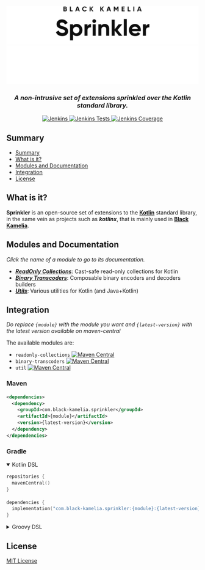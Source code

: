 <div align="center">

![Sprinkler logo](assets/img/Sprinkler_light.svg#gh-light-mode-only)
![Sprinkler logo](assets/img/Sprinkler_dark.svg#gh-dark-mode-only)

<h3><i>A non-intrusive set of extensions sprinkled over the Kotlin standard library.</i></h3>

[![Jenkins](https://shields.io/jenkins/build?jobUrl=https%3A%2F%2Fci.black-kamelia.com%2Fjob%2FSprinkler%2Fjob%2FSprinkler%2Fjob%2Fmaster%2F&label=Build)
](https://ci.black-kamelia.com/job/Sprinkler/job/Sprinkler/job/master/lastBuild/)
[![Jenkins Tests](https://shields.io/jenkins/tests?jobUrl=https%3A%2F%2Fci.black-kamelia.com%2Fjob%2FSprinkler%2Fjob%2FSprinkler%2Fjob%2Fmaster%2F&label=Tests)
](https://ci.black-kamelia.com/job/Sprinkler/job/Sprinkler/job/master/lastBuild/testReport/)
[![Jenkins Coverage](https://shields.io/jenkins/coverage/apiv4?jobUrl=https%3A%2F%2Fci.black-kamelia.com%2Fjob%2FSprinkler%2Fjob%2FSprinkler%2Fjob%2Fmaster%2F&label=Coverage)
](https://ci.black-kamelia.com/job/Sprinkler/job/Sprinkler/job/master/lastBuild/coverage/)

</div>

## Summary

- [Summary](#summary)
- [What is it?](#what-is-it)
- [Modules and Documentation](#modules-and-documentation)
- [Integration](#integration)
- [License](#license)

## What is it?

**Sprinkler** is an open-source set of extensions to the **[Kotlin](https://kotlinlang.org/)** standard library, in the
same vein as projects such as ***kotlinx***, that is mainly used in **[Black Kamelia](https://black-kamelia.com)**.

## Modules and Documentation

*Click the name of a module to go to its documentation.*

- ***[ReadOnly Collections](readonly-collections/README.md)***: Cast-safe read-only collections for Kotlin
- ***[Binary Transcoders](binary-transcoders/README.md)***: Composable binary encoders and decoders builders
- ***[Utils](utils/README.md)***: Various utilities for Kotlin (and Java+Kotlin)

## Integration

*Do replace `{module}` with the module you want and `{latest-version}` with the latest version available on maven-central*

The available modules are:

- `readonly-collections` [![Maven Central](https://img.shields.io/maven-central/v/com.black-kamelia.sprinkler/readonly-collections)](https://img.shields.io/maven-central/v/com.black-kamelia.sprinkler/readonly-collections)
- `binary-transcoders` [![Maven Central](https://img.shields.io/maven-central/v/com.black-kamelia.sprinkler/binary-transcoders)](https://img.shields.io/maven-central/v/com.black-kamelia.sprinkler/binary-transcoders)
- `util` [![Maven Central](https://img.shields.io/maven-central/v/com.black-kamelia.sprinkler/utils)](https://img.shields.io/maven-central/v/com.black-kamelia.sprinkler/utils)

### Maven

```XML
<dependencies>
  <dependency>
    <groupId>com.black-kamelia.sprinkler</groupId>
    <artifactId>{module}</artifactId>
    <version>{latest-version}</version>
  </dependency>
</dependencies>
```

### Gradle

<details open>
<summary>Kotlin DSL</summary>
<p>

```kotlin
repositories {
  mavenCentral()
}

dependencies {
  implementation("com.black-kamelia.sprinkler:{module}:{latest-version}")
}
```
</p>
</details>

<details>
<summary>Groovy DSL</summary>
<p>

```groovy
repositories {
  mavenCentral()
}

dependencies {
  implementation 'com.black-kamelia.sprinkler:{module}:{latest-version}'
}
```
</p>
</details>

## License

[MIT License](LICENSE)
